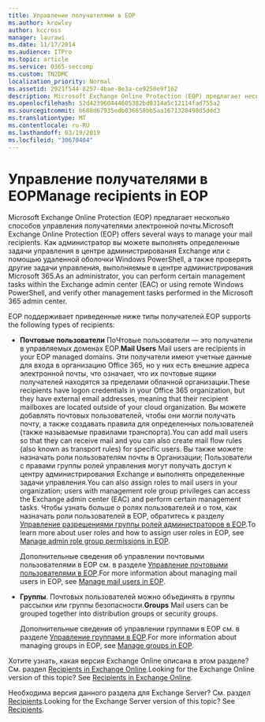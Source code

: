```yaml
---
title: Управление получателями в EOP
ms.author: krowley
author: kccross
manager: laurawi
ms.date: 11/17/2014
ms.audience: ITPro
ms.topic: article
ms.service: O365-seccomp
ms.custom: TN2DMC
localization_priority: Normal
ms.assetid: 2921f544-8257-4bae-8e3a-ce9250e9f162
description: Microsoft Exchange Online Protection (EOP) предлагает несколько способов управления получателями электронной почты. Как администратор вы можете выполнять определенные задачи управления в центре администрирования Exchange или с помощью удаленной оболочки Windows PowerShell, а также проверять другие задачи управления, выполняемые в центре администрирования Microsoft 365.
ms.openlocfilehash: 52d423960444605382bd0314a5c12114fad755a2
ms.sourcegitcommit: b688d67935edb036658bb5aa1671328498d5ddd3
ms.translationtype: MT
ms.contentlocale: ru-RU
ms.lasthandoff: 03/19/2019
ms.locfileid: "30670404"
---
```

# <a name="manage-recipients-in-eop"></a><span data-ttu-id="6e82a-104">Управление получателями в EOP</span><span class="sxs-lookup"><span data-stu-id="6e82a-104">Manage recipients in EOP</span></span>

<span data-ttu-id="6e82a-105">Microsoft Exchange Online Protection (EOP) предлагает несколько способов управления получателями электронной почты.</span><span class="sxs-lookup"><span data-stu-id="6e82a-105">Microsoft Exchange Online Protection (EOP) offers several ways to manage your mail recipients.</span></span> <span data-ttu-id="6e82a-106">Как администратор вы можете выполнять определенные задачи управления в центре администрирования Exchange или с помощью удаленной оболочки Windows PowerShell, а также проверять другие задачи управления, выполняемые в центре администрирования Microsoft 365.</span><span class="sxs-lookup"><span data-stu-id="6e82a-106">As an administrator, you can perform certain management tasks within the Exchange admin center (EAC) or using remote Windows PowerShell, and verify other management tasks performed in the Microsoft 365 admin center.</span></span>
  
<span data-ttu-id="6e82a-107">EOP поддерживает приведенные ниже типы получателей.</span><span class="sxs-lookup"><span data-stu-id="6e82a-107">EOP supports the following types of recipients:</span></span>
  
- <span data-ttu-id="6e82a-108">**Почтовые пользователи** ПоЧтовые пользователи — это получатели в управляемых доменах EOP.</span><span class="sxs-lookup"><span data-stu-id="6e82a-108">**Mail Users** Mail users are recipients in your EOP managed domains.</span></span> <span data-ttu-id="6e82a-109">Эти получатели имеют учетные данные для входа в организацию Office 365, но у них есть внешние адреса электронной почты, что означает, что их почтовые ящики получателей находятся за пределами облачной организации.</span><span class="sxs-lookup"><span data-stu-id="6e82a-109">These recipients have logon credentials in your Office 365 organization, but they have external email addresses, meaning that their recipient mailboxes are located outside of your cloud organization.</span></span> <span data-ttu-id="6e82a-110">Вы можете добавлять почтовых пользователей, чтобы они могли получать почту, а также создавать правила для определенных пользователей (также называемые правилами транспорта).</span><span class="sxs-lookup"><span data-stu-id="6e82a-110">You can add mail users so that they can receive mail and you can also create mail flow rules (also known as transport rules) for specific users.</span></span> <span data-ttu-id="6e82a-111">Вы также можете назначать роли пользователям почты в Организации; Пользователи с правами группы ролей управления могут получать доступ к центру администрирования Exchange и выполнять определенные задачи управления.</span><span class="sxs-lookup"><span data-stu-id="6e82a-111">You can also assign roles to mail users in your organization; users with management role group privileges can access the Exchange admin center (EAC) and perform certain management tasks.</span></span> <span data-ttu-id="6e82a-112">Чтобы узнать больше о ролях пользователей и о том, как назначать роли пользователей в EOP, обратитесь к разделу [Управление разрешениями группы ролей администраторов в EOP](manage-admin-role-group-permissions-in-eop.md).</span><span class="sxs-lookup"><span data-stu-id="6e82a-112">To learn more about user roles and how to assign user roles in EOP, see [Manage admin role group permissions in EOP](manage-admin-role-group-permissions-in-eop.md).</span></span>
    
    <span data-ttu-id="6e82a-113">Дополнительные сведения об управлении почтовыми пользователями в EOP см. в разделе [Управление почтовыми пользователями в EOP](manage-mail-users-in-eop.md).</span><span class="sxs-lookup"><span data-stu-id="6e82a-113">For more information about managing mail users in EOP, see [Manage mail users in EOP](manage-mail-users-in-eop.md).</span></span>
    
- <span data-ttu-id="6e82a-114">**Группы**. Почтовых пользователей можно объединять в группы рассылки или группы безопасности.</span><span class="sxs-lookup"><span data-stu-id="6e82a-114">**Groups** Mail users can be grouped together into distribution groups or security groups.</span></span> 
    
    <span data-ttu-id="6e82a-115">Дополнительные сведения об управлении группами в EOP см. в разделе [Управление группами в EOP](manage-groups-in-eop.md).</span><span class="sxs-lookup"><span data-stu-id="6e82a-115">For more information about managing groups in EOP, see [Manage groups in EOP](manage-groups-in-eop.md).</span></span>
    
<span data-ttu-id="6e82a-p104">Хотите узнать, какая версия Exchange Online описана в этом разделе? См. раздел [Recipients in Exchange Online](http://technet.microsoft.com/library/50d16941-5cd7-435d-8715-e2b69f8410ab.aspx).</span><span class="sxs-lookup"><span data-stu-id="6e82a-p104">Looking for the Exchange Online version of this topic? See [Recipients in Exchange Online](http://technet.microsoft.com/library/50d16941-5cd7-435d-8715-e2b69f8410ab.aspx).</span></span>
  
<span data-ttu-id="6e82a-p105">Необходима версия данного раздела для Exchange Server? См. раздел [Recipients](http://technet.microsoft.com/library/40300ed4-85a5-463d-bb3a-cf787bd44e9d.aspx).</span><span class="sxs-lookup"><span data-stu-id="6e82a-p105">Looking for the Exchange Server version of this topic? See [Recipients](http://technet.microsoft.com/library/40300ed4-85a5-463d-bb3a-cf787bd44e9d.aspx).</span></span>
  

